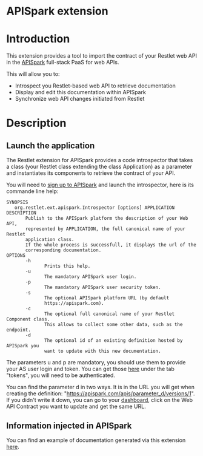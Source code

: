 APISpark extension
==============

Introduction
============

This extension provides a tool to import the contract of your Restlet web API in 
the [APISpark](https://apispark.com/) full-stack PaaS for web APIs.

This will allow you to: 
 - Introspect you Restlet-based web API to retrieve documentation
 - Display and edit this documentation within APISpark
 - Synchronize web API changes initiated from Restlet


Description
===========

Launch the application
----------------------

The Restlet extension for APISpark provides a code introspector that takes 
a class (your Restlet class extending the class Application) as a parameter 
and instantiates its components to retrieve the contract of your API.

You will need to [sign up to APISpark](https://apispark.com/signin) and 
launch the introspector, here is its commande line help: 

    SYNOPSIS
       org.restlet.ext.apispark.Introspector [options] APPLICATION
    DESCRIPTION
           Publish to the APISpark platform the description of your Web API,
           represented by APPLICATION, the full canonical name of your Restlet
           application class.
           If the whole process is successfull, it displays the url of the
           corresponding documentation.
    OPTIONS
           -h
                  Prints this help.
           -u
                  The mandatory APISpark user login.
           -p
                  The mandatory APISpark user security token.
           -s
                  The optional APISpark platform URL (by default
                  https://apispark.com).
           -c
                  The optional full canonical name of your Restlet Component class.
                  This allows to collect some other data, such as the endpoint.
           -d
                  The optional id of an existing definition hosted by APISpark you
                  want to update with this new documentation.
    
The parameters u and p are mandatory, you should use them to provide your AS 
user login and token. You can get those [here](https://apispark.com/account/overview)
under the tab "tokens", you will need to be authenticated.

You can find the parameter d in two ways. It is in the URL you will get when creating
the definition: "https://apispark.com/apis/parameter_d/versions/1". If you didn't write
it down, you can go to your [dashboard](https://apispark.com/dashboard), click on the 
Web API Contract you want to update and get the same URL.

Information injected in APISpark
--------------------------------

You can find an example of documentation generated via this extension 
[here](https://apispark.com/apis/1255/versions/1/overview/). 
<!-- we should provide a valid cell here (I created cell 1255 by hand).-->

